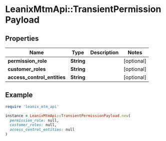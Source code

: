 # LeanixMtmApi::TransientPermissionPayload

## Properties

| Name | Type | Description | Notes |
| ---- | ---- | ----------- | ----- |
| **permission_role** | **String** |  | [optional] |
| **customer_roles** | **String** |  | [optional] |
| **access_control_entities** | **String** |  | [optional] |

## Example

```ruby
require 'leanix_mtm_api'

instance = LeanixMtmApi::TransientPermissionPayload.new(
  permission_role: null,
  customer_roles: null,
  access_control_entities: null
)
```


